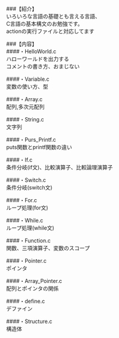 ###【紹介】  
いろいろな言語の基礎とも言える言語、  
C言語の基本構文のお勉強です。  
actionの実行ファイルと対応してます  

###【内容】  
####・HelloWorld.c  
ハローワールドを出力する  
コメントの書き方、おまじない  

####・Variable.c  
変数の使い方、型
  
####・Array.c  
配列,多次元配列  
  
####・String.c  
文字列  
  
####・Purs_Printf.c  
puts関数とprintf関数の違い  
  
####・If.c  
条件分岐(if文)、比較演算子、比較論理演算子  
  
####・Switch.c  
条件分岐(switch文)  
  
####・For.c  
ループ処理(for文)  
  
####・While.c  
ループ処理(while文)  
  
####・Function.c  
関数、三項演算子、変数のスコープ  
  
####・Pointer.c  
ポインタ  
  
####・Array_Pointer.c  
配列とポインタの関係  
  
####・define.c  
デファイン  
  
####・Structure.c  
構造体  
  